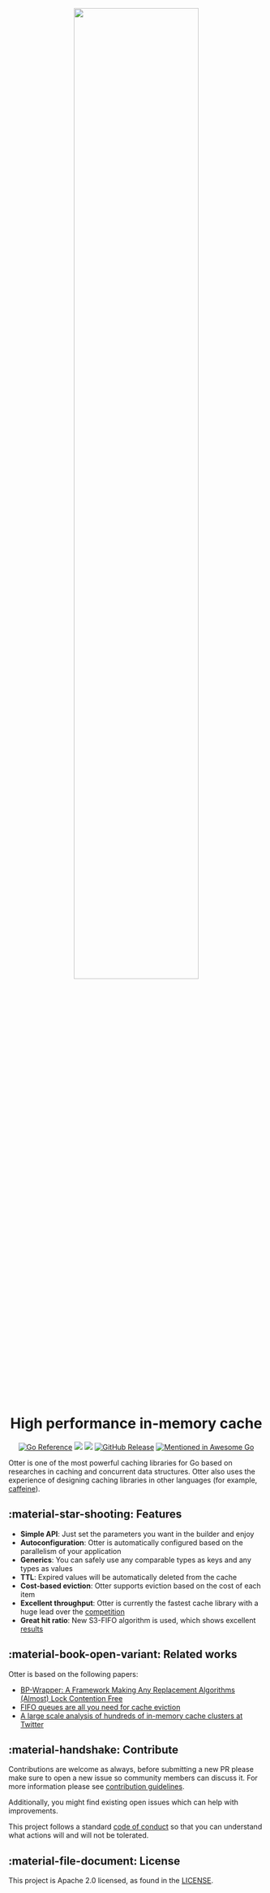 <p align="center">
  <img src="https://raw.githubusercontent.com/maypok86/otter/main/logo.png" width="70%" height="auto" >
  <h1 align="center">High performance in-memory cache</h1>
</p>

<p align="center">
<a href="https://pkg.go.dev/github.com/maypok86/otter"><img src="https://pkg.go.dev/badge/github.com/maypok86/otter.svg" alt="Go Reference"></a>
<img src="https://github.com/maypok86/otter/actions/workflows/test.yml/badge.svg" />
<a href="https://github.com/maypok86/otter/actions?query=branch%3Amain+workflow%3ATest" >
    <img src="https://gist.githubusercontent.com/maypok86/2aae2cd39836dc7c258df7ffec602d1c/raw/coverage.svg"/></a>
<a href="https://github.com/maypok86/otter/releases"><img alt="GitHub Release" src="https://img.shields.io/github/v/release/maypok86/otter"></a>
<a href="https://github.com/avelino/awesome-go"><img src="https://awesome.re/mentioned-badge.svg" alt="Mentioned in Awesome Go"></a>
</p>

Otter is one of the most powerful caching libraries for Go based on researches in caching and concurrent data structures. Otter also uses the experience of designing caching libraries in other languages (for example, [caffeine](https://github.com/ben-manes/caffeine)).

## :material-star-shooting: Features

- **Simple API**: Just set the parameters you want in the builder and enjoy
- **Autoconfiguration**: Otter is automatically configured based on the parallelism of your application
- **Generics**: You can safely use any comparable types as keys and any types as values
- **TTL**: Expired values will be automatically deleted from the cache
- **Cost-based eviction**: Otter supports eviction based on the cost of each item
- **Excellent throughput**: Otter is currently the fastest cache library with a huge lead over the [competition](https://github.com/maypok86/otter/blob/main/README.md#throughput)
- **Great hit ratio**: New S3-FIFO algorithm is used, which shows excellent [results](https://github.com/maypok86/otter/blob/main/README.md#hit-ratio)

## :material-book-open-variant: Related works

Otter is based on the following papers:

- [BP-Wrapper: A Framework Making Any Replacement Algorithms (Almost) Lock Contention Free](https://www.researchgate.net/publication/220966845_BP-Wrapper_A_System_Framework_Making_Any_Replacement_Algorithms_Almost_Lock_Contention_Free)
- [FIFO queues are all you need for cache eviction](https://dl.acm.org/doi/10.1145/3600006.3613147)
- [A large scale analysis of hundreds of in-memory cache clusters at Twitter](https://www.usenix.org/system/files/osdi20-yang.pdf)

## :material-handshake: Contribute

Contributions are welcome as always, before submitting a new PR please make sure to open a new issue so community members can discuss it.
For more information please see [contribution guidelines](https://github.com/maypok86/otter/blob/main/CONTRIBUTING.md).

Additionally, you might find existing open issues which can help with improvements.

This project follows a standard [code of conduct](https://github.com/maypok86/otter/blob/main/CODE_OF_CONDUCT.md) so that you can understand what actions will and will not be tolerated.

## :material-file-document: License

This project is Apache 2.0 licensed, as found in the [LICENSE](https://github.com/maypok86/otter/blob/main/LICENSE).